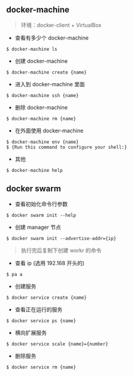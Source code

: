 ## docker-machine

>环境：docker-client + VirtualBox

- 查看有多少个 docker-machine

```
$ docker-machine ls
```

- 创建 docker-machine

```
$ docker-machine create {name}
```

- 进入到 docker-machine 里面

```
$ docker-machine ssh {name}
```

- 删除 docker-machine

```
$ docker-machine rm {name}
```

- 在外面使用 docker-machine

```
$ docker-machine env {name}
$ {Run this command to configure your shell:}
```

- 其他

```
$ docker-machine help
```

## docker swarm

- 查看初始化命令行参数
 
```
$ docker swarm init --help
```

- 创建 manager 节点
 
```
$ docker swarm init --advertise-addr={ip}
```

>执行完后复制下创建 workr 的命令

- 查看 ip (选用 192.168 开头的)

```
$ pa a  
```

- 创建服务

```
$ docker service create {name}
```

- 查看正在运行的服务

```
$ docker service ps {name}
```

- 横向扩展服务

```
$ docker service scale {name}={number}
```

- 删除服务

```
$ docker service rm {name}
```